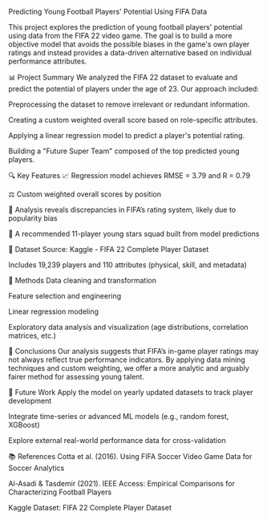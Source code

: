 Predicting Young Football Players' Potential Using FIFA Data


This project explores the prediction of young football players' potential using data from the FIFA 22 video game. The goal is to build a more objective model that avoids the possible biases in the game's own player ratings and instead provides a data-driven alternative based on individual performance attributes.


📊 Project Summary
We analyzed the FIFA 22 dataset to evaluate and predict the potential of players under the age of 23. Our approach included:

Preprocessing the dataset to remove irrelevant or redundant information.

Creating a custom weighted overall score based on role-specific attributes.

Applying a linear regression model to predict a player's potential rating.

Building a "Future Super Team" composed of the top predicted young players.


🔍 Key Features
📈 Regression model achieves RMSE = 3.79 and R = 0.79

⚖️ Custom weighted overall scores by position

🧠 Analysis reveals discrepancies in FIFA’s rating system, likely due to popularity bias

🌟 A recommended 11-player young stars squad built from model predictions


📂 Dataset
Source: Kaggle - FIFA 22 Complete Player Dataset

Includes 19,239 players and 110 attributes (physical, skill, and metadata)


🧪 Methods
Data cleaning and transformation

Feature selection and engineering

Linear regression modeling

Exploratory data analysis and visualization (age distributions, correlation matrices, etc.)


📝 Conclusions
Our analysis suggests that FIFA’s in-game player ratings may not always reflect true performance indicators. By applying data mining techniques and custom weighting, we offer a more analytic and arguably fairer method for assessing young talent.

🚀 Future Work
Apply the model on yearly updated datasets to track player development

Integrate time-series or advanced ML models (e.g., random forest, XGBoost)

Explore external real-world performance data for cross-validation


📚 References
Cotta et al. (2016). Using FIFA Soccer Video Game Data for Soccer Analytics

Al-Asadi & Tasdemir (2021). IEEE Access: Empirical Comparisons for Characterizing Football Players

Kaggle Dataset: FIFA 22 Complete Player Dataset
